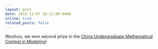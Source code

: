 ```yaml
---
layout: post
date: 2015-11-07 16:11:00-0400
inline: true
related_posts: false
---
```


Woohoo, we won second prize in the [China Undergraduate Mathematical Contest in Modeling]()!
